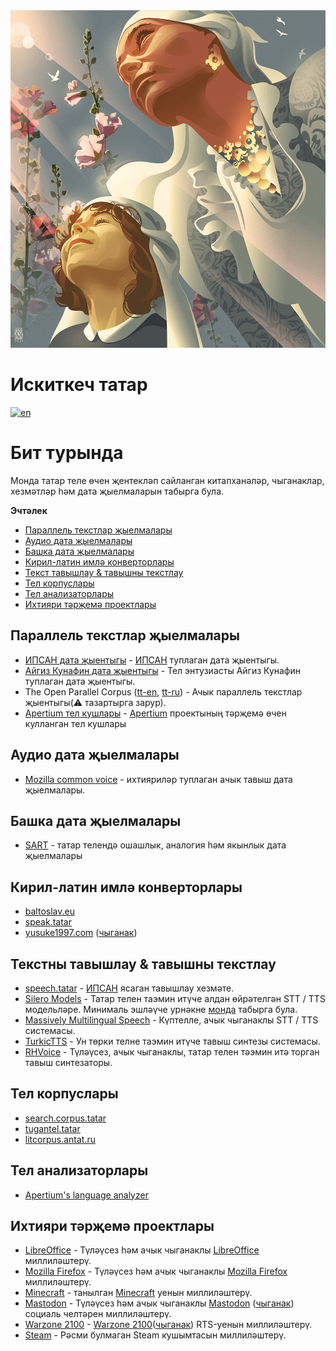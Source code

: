 <div align="left">
	<img width="540" height="540" src="media/logo.jpg" alt="Искиткеч татар">
</div>

# Искиткеч татар
[![en](https://img.shields.io/badge/lang-en-red.svg)](README.md)

# Бит турында
Монда татар теле өчен җентекләп сайланган китапханәләр, чыганаклар, хезмәтләр һәм дата җыелмаларын табырга була.

**Эчтәлек**
- [Параллель текстлар җыелмалары](#параллель-текстлар-җыелмалары)
- [Аудио дата җыелмалары](#аудио-дата-җыелмалары)
- [Башка дата җыелмалары](#башка-дата-җыелмалары)
- [Кирил-латин имлә конверторлары](#кирил-латин-имлә-конверторлары)
- [Текст тавышлау &  тавышны текстлау](#текст-тавышлау--тавышны-текстлау)
- [Тел корпуслары](#тел-корпуслары)
- [Тел анализаторлары](#тел-анализаторлары)
- [Ихтияри тәрҗемә проектлары](#ихтияри-тәрҗемә-проектлары)

## Параллель текстлар җыелмалары
* [ИПСАН дата җыентыгы](https://huggingface.co/datasets/IPSAN/tatar-russian-parallel-corpora) - [ИПСАН](https://www.antat.ru/tt/) туплаган дата җыентыгы.
* [Айгиз Кунафин дата җыентыгы](https://huggingface.co/datasets/AigizK/tatar-russian-parallel-corpora) - Тел энтузиасты Айгиз Кунафин туплаган дата җыентыгы. 
* The Open Parallel Corpus ([tt-en](https://opus.nlpl.eu/results/tt&en/corpus-result-table), [tt-ru](https://opus.nlpl.eu/results/tt&ru/corpus-result-table)) - Ачык параллель текстлар җыентыгы(⚠ тазартырга зарур).
* [Apertium тел кушлары](https://github.com/apertium/apertium-tat-rus) - [Apertium](https://www.apertium.org/index.rus.html) проектының тәрҗемә өчен кулланган тел кушлары  

## Аудио дата җыелмалары
* [Mozilla common voice](https://commonvoice.mozilla.org/tt/datasets) - ихтияриләр туплаган ачык тавыш дата җыелмалары. 

## Башка дата җыелмалары
* [SART](https://github.com/tat-nlp/SART) - татар телендә ошашлык, аналогия һәм якынлык дата җыелмалары

## Кирил-латин имлә конверторлары
* [baltoslav.eu](https://baltoslav.eu/lat/index.php) 
* [speak.tatar](https://speak.tatar/en/lang/converter/tat/latin/cyrillic/)
* [yusuke1997.com](https://yusuke1997.com/tatar) ([чыганак](https://github.com/yusuke1997/translit_tt))

## Текстны тавышлау & тавышны текстлау
* [speech.tatar](https://speech.tatar/) - [ИПСАН](https://www.antat.ru/tt/) ясаган тавышлау хезмәте.
* [Silero Models](https://github.com/snakers4/silero-models?tab=readme-ov-file#cyrillic-languages) - Татар телен таэмин итүче алдан өйрәтелгән STT / TTS модельләре. Минималь эшләүче урнәкне [монда](https://colab.research.google.com/drive/1hsn_Liy19eu17mb9qEQhM2GMEBxzcAP-#scrollTo=7b9e704a) табырга була.
* [Massively Multilingual Speech](https://huggingface.co/spaces/mms-meta/MMS) - Күптелле, ачык чыганаклы STT / TTS системасы.
* [TurkicTTS](https://github.com/IS2AI/TurkicTTS) - Ун төрки телне таэмин итүче тавыш синтезы системасы.
* [RHVoice](https://github.com/RHVoice/RHVoice) - Түләүсез, ачык чыганаклы, татар телен тәэмин итә торган тавыш синтезаторы.

## Тел корпуслары
* [search.corpus.tatar](https://search.corpus.tatar/index.php?of=search/search.php)
* [tugantel.tatar](https://tugantel.tatar/?lang=tt)
* [litcorpus.antat.ru](https://litcorpus.antat.ru/index_tt.html)

## Тел анализаторлары
* [Apertium's language analyzer](https://github.com/apertium/apertium-tat)

## Ихтияри тәрҗемә проектлары
* [LibreOffice](https://translations.documentfoundation.org/languages/tt/) - Түләүсез һәм ачык чыганаклы [LibreOffice](https://www.libreoffice.org/) миллиләштерү.
* [Mozilla Firefox](https://pontoon.mozilla.org/tt/) - Түләүсез һәм ачык чыганаклы [Mozilla Firefox](https://www.mozilla.org/) миллиләштерү.
* [Minecraft](https://crowdin.com/project/minecraft/tt-RU) - танылган [Minecraft](https://www.minecraft.net) уенын миллиләштерү.
* [Mastodon](https://crowdin.com/project/mastodon/tt-RU) - Түләүсез һәм ачык чыганаклы [Mastodon](https://joinmastodon.org/) ([чыганак](https://github.com/mastodon)) социаль челтәрен миллиләштерү.
* [Warzone 2100](https://crowdin.com/project/warzone2100/tt-RU) - [Warzone 2100](https://wz2100.net/)([чыганак](https://github.com/Warzone2100/warzone2100)) RTS-уенын миллиләштерү.
* [Steam](https://github.com/Amirhan-Taipovjan-Greatest-I/unofficial-tatar-steam-translations) - Рәсми булмаган Steam кушымтасын миллиләштерү.

